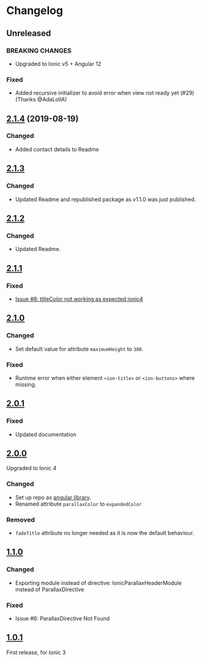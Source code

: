 # Changelog

## Unreleased
### BREAKING CHANGES
* Upgraded to Ionic v5 + Angular 12

### Fixed
* Added recursive initializer to avoid error when view not ready yet (#29) (Thanks @AdaLollA)
  
## [2.1.4](https://github.com/RaschidJFR/ionic-header-parallax/releases/tag/2.1.4) (2019-08-19)
### Changed
* Added contact details to Readme

## [2.1.3](https://github.com/RaschidJFR/ionic-header-parallax/releases/tag/2.1.3)

### Changed
* Updated Readme and republished package as v1.1.0 was just published.

## [2.1.2](https://github.com/RaschidJFR/ionic-header-parallax/releases/tag/2.1.2)

### Changed
* Updated Readme.

## [2.1.1](https://github.com/RaschidJFR/ionic-header-parallax/releases/tag/2.1.1)

### Fixed
* [Issue #8: titleColor not working as expected ionic4](https://github.com/RaschidJFR/ionic-header-parallax/issues/8)

## [2.1.0](https://github.com/RaschidJFR/ionic-header-parallax/releases/tag/2.1.0)

### Changed
* Set default value for attribute `maximumHeight` to `300`.

### Fixed
* Runtime error when either element `<ion-title>` or `<ion-buttons>` where missing.

## [2.0.1](https://github.com/RaschidJFR/ionic-header-parallax/releases/tag/2.0.1)

### Fixed
* Updated documentation


## [2.0.0](https://github.com/RaschidJFR/ionic-header-parallax/releases/tag/2.0.0)
Upgraded to Ionic 4

### Changed
* Set up repo as [angular library](https://angular.io/guide/creating-libraries).
* Renamed attribute `parallaxColor` to `expandedColor`

### Removed
* `fadeTitle` attribute no longer needed as it is now the default behaviour.

## [1.1.0](https://github.com/RaschidJFR/ionic-header-parallax/releases/tag/1.1.0)

### Changed
 * Exporting module instead of directive: IonicParallaxHeaderModule instead of ParallaxDirective

### Fixed
 * Issue #6: ParallaxDirective Not Found

## [1.0.1](https://github.com/RaschidJFR/ionic-header-parallax/releases/tag/1.0.1)
First release, for Ionic 3
